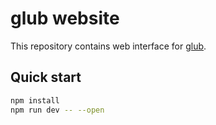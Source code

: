 # glub website

This repository contains web interface for [glub](https://github.com/drgy/glub).

## Quick start

```bash
npm install
npm run dev -- --open
```

